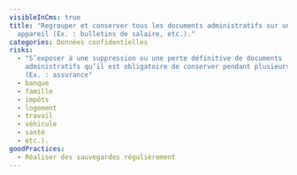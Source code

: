 ```yaml
---
visibleInCms: true
title: "Regrouper et conserver tous les documents administratifs sur un même
  appareil (Ex. : bulletins de salaire, etc.)."
categories: Données confidentielles
risks:
  - "S’exposer à une suppression ou une perte définitive de documents
    administratifs qu’il est obligatoire de conserver pendant plusieurs années
    (Ex. : assurance"
  - banque
  - famille
  - impôts
  - logement
  - travail
  - véhicule
  - santé
  - etc.).
goodPractices:
  - Réaliser des sauvegardes régulièrement
---
```

